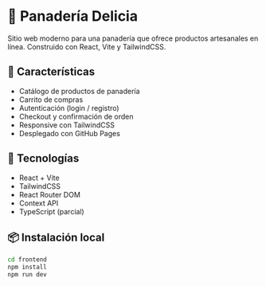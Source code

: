 # 🥐 Panadería Delicia

Sitio web moderno para una panadería que ofrece productos artesanales en línea. Construido con React, Vite y TailwindCSS.

## 🚀 Características

- Catálogo de productos de panadería
- Carrito de compras
- Autenticación (login / registro)
- Checkout y confirmación de orden
- Responsive con TailwindCSS
- Desplegado con GitHub Pages

## 🧱 Tecnologías

- React + Vite
- TailwindCSS
- React Router DOM
- Context API
- TypeScript (parcial)

## 📦 Instalación local

```bash
cd frontend
npm install
npm run dev
